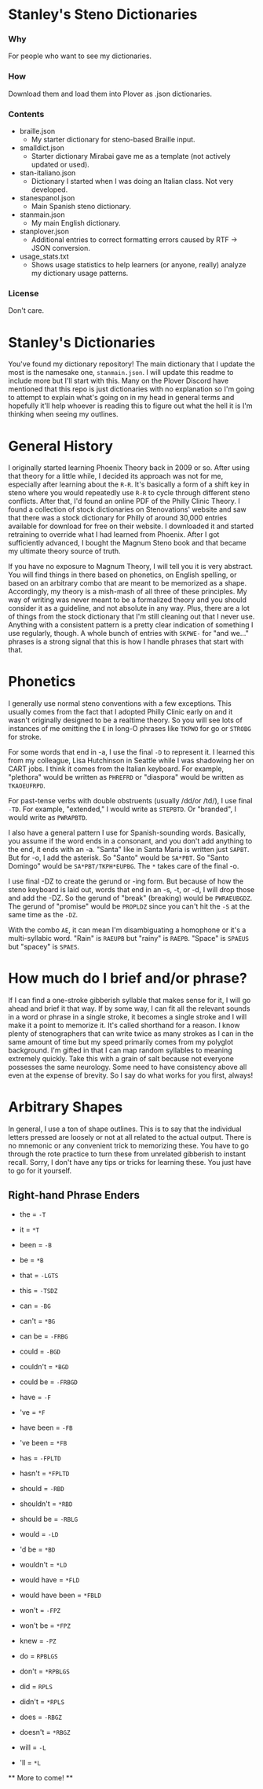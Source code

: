 # Stanley's Steno Dictionaries

### Why

For people who want to see my dictionaries.

### How

Download them and load them into Plover as .json dictionaries.


### Contents

- braille.json
    - My starter dictionary for steno-based Braille input.
- smalldict.json
    - Starter dictionary Mirabai gave me as a template (not actively updated or used).
- stan-italiano.json
    -  Dictionary I started when I was doing an Italian class. Not very developed.
- stanespanol.json
    - Main Spanish steno dictionary.
- stanmain.json
    - My main English dictionary.
- stanplover.json
    - Additional entries to correct formatting errors caused by RTF -> JSON conversion.
- usage_stats.txt
    - Shows usage statistics to help learners (or anyone, really) analyze my dictionary usage patterns.


### License

Don't care.

# Stanley's Dictionaries

You've found my dictionary repository! The main dictionary that I update the most is the namesake one, `stanmain.json`. I will update this readme to include more but I'll start with this. Many on the Plover Discord have mentioned that this repo is just dictionaries with no explanation so I'm going to attempt to explain what's going on in my head in general terms and hopefully it'll help whoever is reading this to figure out what the hell it is I'm thinking when seeing my outlines.


# General History

I originally started learning Phoenix Theory back in 2009 or so. After using that theory for a little while, I decided its approach was not for me, especially after learning about the `R-R`. It's basically a form of a shift key in steno where you would repeatedly use `R-R` to cycle through different steno conflicts. After that, I'd found an online PDF of the Philly Clinic Theory. I found a collection of stock dictionaries on Stenovations' website and saw that there was a stock dictionary for Philly of around 30,000 entries available for download for free on their website. I downloaded it and started retraining to override what I had learned from Phoenix. After I got sufficiently advanced, I bought the Magnum Steno book and that became my ultimate theory source of truth.

If you have no exposure to Magnum Theory, I will tell you it is very abstract. You will find things in there based on phonetics, on English spelling, or based on an arbitrary combo that are meant to be memorized as a shape. Accordingly, my theory is a mish-mash of all three of these principles. My way of writing was never meant to be a formalized theory and you should consider it as a guideline, and not absolute in any way. Plus, there are a lot of things from the stock dictionary that I'm still cleaning out that I never use. Anything with a consistent pattern is a pretty clear indication of something I use regularly, though. A whole bunch of entries with `SKPWE-` for "and we..." phrases is a strong signal that this is how I handle phrases that start with that.

# Phonetics

I generally use normal steno conventions with a few exceptions. This usually comes from the fact that I adopted Philly Clinic early on and it wasn't originally designed to be a realtime theory. So you will see lots of instances of me omitting the `E` in long-O phrases like `TKPWO` for go or `STROBG` for stroke.

For some words that end in -a, I use the final `-D` to represent it. I learned this from my colleague, Lisa Hutchinson in Seattle while I was shadowing her on CART jobs. I think it comes from the Italian keyboard. For example, "plethora" would be written as `PHREFRD` or "diaspora" would be written as `TKAOEUFRPD`.

For past-tense verbs with double obstruents (usually /dd/or /td/), I use final `-TD`. For example, "extended," I would write as `STEPBTD`. Or "branded", I would write as `PWRAPBTD`.

I also have a general pattern I use for Spanish-sounding words. Basically, you assume if the word ends in a consonant, and you don't add anything to the end, it ends with an -a. "Santa" like in Santa Maria is written just `SAPBT`. But for -o, I add the asterisk. So "Santo" would be `SA*PBT`. So "Santo Domingo" would be `SA*PBT/TKPH*EUPBG`. The `*` takes care of the final -o.

I use final -DZ to create the gerund or -ing form. But because of how the steno keyboard is laid out, words that end in an -s, -t, or -d, I will drop those and add the -DZ. So the gerund of "break" (breaking) would be `PWRAEUBGDZ`. The gerund of "promise" would be `PROPLDZ` since you can't hit the `-S` at the same time as the `-DZ`.

With the combo `AE`, it can mean I'm disambiguating a homophone or it's a multi-syllabic word. "Rain" is `RAEUPB` but "rainy" is `RAEPB`. "Space" is `SPAEUS` but "spacey" is `SPAES`.

# How much do I brief and/or phrase?

If I can find a one-stroke gibberish syllable that makes sense for it, I will go ahead and brief it that way. If by some way, I can fit all the relevant sounds in a word or phrase in a single stroke, it becomes a single stroke and I will make it a point to memorize it. It's called shorthand for a reason. I know plenty of stenographers that can write twice as many strokes as I can in the same amount of time but my speed primarily comes from my polyglot background. I'm gifted in that I can map random syllables to meaning extremely quickly. Take this with a grain of salt because not everyone possesses the same neurology. Some need to have consistency above all even at the expense of brevity. So I say do what works for you first, always!

# Arbitrary Shapes
In general, I use a ton of shape outlines. This is to say that the individual letters pressed are loosely or not at all related to the actual output. There is no mnemonic or any convenient trick to memorizing these. You have to go through the rote practice to turn these from unrelated gibberish to instant recall. Sorry, I don't have any tips or tricks for learning these. You just have to go for it yourself.

## Right-hand Phrase Enders
- the = `-T`
- it = `*T`
- been = `-B`
- be = `*B`
- that = `-LGTS`
- this = `-TSDZ`
- can = `-BG`
- can't = `*BG`
- can be = `-FRBG`

- could = `-BGD`
- couldn't = `*BGD`
- could be = `-FRBGD`
- have = `-F`
- 've = `*F`
- have been = `-FB`
- 've been = `*FB`
- has = `-FPLTD`
- hasn't = `*FPLTD`

- should = `-RBD`
- shouldn't = `*RBD`
- should be = `-RBLG`
- would = `-LD`
- 'd be = `*BD`
- wouldn't = `*LD`
- would have = `*FLD`
- would have been = `*FBLD`

- won't = `-FPZ`
- won't be = `*FPZ`

- knew = `-PZ`

- do = `RPBLGS`
- don't = `*RPBLGS`
- did = `RPLS`
- didn't = `*RPLS`
- does = `-RBGZ`
- doesn't = `*RBGZ`

- will = `-L`
- 'll = `*L`

** More to come! **

